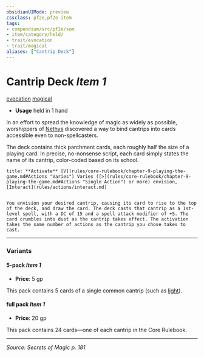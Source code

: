 ```yaml
---
obsidianUIMode: preview
cssclass: pf2e,pf2e-item
tags:
- compendium/src/pf2e/som
- item/category/held/
- trait/evocation
- trait/magical
aliases: ["Cantrip Deck"]
---
```

# Cantrip Deck *Item 1*  
[evocation](evocation.md "Evocation School Trait")  [magical](magical.md "Magical Item Trait")  

- **Usage** held in 1 hand

In an effort to spread the knowledge of magic as widely as possible, worshippers of [Nethys](nethys.md) discovered a way to bind cantrips into cards accessible even to non-spellcasters.

The deck contains thick parchment cards, each roughly half the size of a playing card. In precise, no-nonsense script, each card simply states the name of its cantrip, color-coded based on its school.

```ad-embed-ability
title: **Activate** [V](rules/core-rulebook/chapter-9-playing-the-game.md#Actions "Varies") Varies ([>](rules/core-rulebook/chapter-9-playing-the-game.md#Actions "Single Action") or more) envision, [Interact](rules/actions/interact.md)


You envision your desired cantrip, causing its card to rise to the top of the deck, and draw the card. The deck casts that cantrip as a 1st-level spell, with a DC of 15 and a spell attack modifier of +5. The card crumbles into dust as the cantrip takes effect. The activation takes the same number of actions as the cantrip you chose takes to cast.
```

---

### Variants

#### 5-pack *Item 1*

- **Price**: 5 gp

This pack contains 5 cards of a single common cantrip (such as [light](Reference/Compendium/Spells/light.md)).

#### full pack *Item 1*

- **Price**: 20 gp

This pack contains 24 cards—one of each cantrip in the Core Rulebook.

---
*Source: Secrets of Magic p. 181*